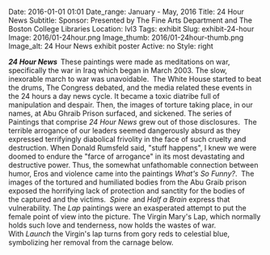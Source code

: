 Date: 2016-01-01 01:01 
Date_range: January - May, 2016
Title: 24 Hour News
Subtitle: 
Sponsor: Presented by The Fine Arts Department and The Boston College Libraries
Location: lvl3
Tags: exhibit
Slug: exhibit-24-hour
Image: 2016/01-24hour.png
Image_thumb: 2016/01-24hour-thumb.png
Image_alt: 24 Hour News exhibit poster
Active: no
Style: right

<em><strong>24 Hour News  </strong></em>These paintings were made as meditations on   war, specifically the war in Iraq which began in March 2003. The slow,   inexorable march to war was unavoidable.  The White House started to   beat the drums, The Congress debated, and the media related these events   in the 24 hours a day news cycle. It became a toxic diatribe full of   manipulation and despair. Then, the images of torture taking place, in   our names, at Abu Ghraib Prison surfaced, and sickened. The series of   Paintings that comprise <em>24 Hour News</em> grew out of those   disclosures.  The terrible arrogance of our leaders seemed dangerously   absurd as they expressed terrifyingly diabolical frivolity in the face   of such cruelty and destruction. When Donald Rumsfeld said, &quot;stuff   happens&quot;, I knew we were doomed to endure the &quot;farce of arrogance&quot; in   its most devastating and destructive power. Thus, the somewhat   unfathomable connection between humor, Eros and violence came into the   paintings <em>What's So Funny?</em>.  The images of the tortured and   humiliated bodies from the Abu Graib prison exposed the horrifying lack   of protection and sanctity for the bodies of the captured and the   victims.  <em>Spine</em>  and <em>Half a Brain</em> express that vulnerability. The <em>Lap</em> paintings   were an exasperated attempt to put the female point of view into the   picture. The Virgin Mary's Lap, which normally holds such love and   tenderness, now holds the wastes of war. With <em>Launch</em> the Virgin's lap turns from gory reds to celestial blue, symbolizing her removal from the carnage below.

<!--

Active:
    Yes (will appear on Exhibit's homepage)
    No (will not appear on Exhibit's homepage, but will appear in archives)

Gallery locations: 
    Burns Library (burns)
    Theology and Ministry Library (tml)
    O'Neill Level One (lvl1)
    O'Neill Level Three (lvl3)
    O'Neill Reading Room (reading)
    O'Neill Reading Room Back Wall (backwall)
    O'Neill Lobby (lobby)
    History Dept, Stokes Hall (stokes)
    Bapst Exhibits (bapsts)
    Archived Bapst Exhibits (bapstsarchive)
  
Need spaces for:

  Virtual Exhibits (virtual)
  Tip O'Neill (tiponeill)

Style:
    Poster on left, text on right (default)
    Poster on right, text on left (right)
    Poster large, centered above text (middle_top)
    Poster large, centered below text (middle_down)

Add'l images
    <img src="/theme/img/exhibits/XXXX/201X/00-XXXX.png" alt="words" class="float_left">
    <img src="/theme/img/exhibits/XXXX/201X/00-XXXX.png" alt="words" class="float_right">
    <img src="/theme/img/exhibits/XXXX/201X/00-XXXX.png" alt="words" class="center">

-->

